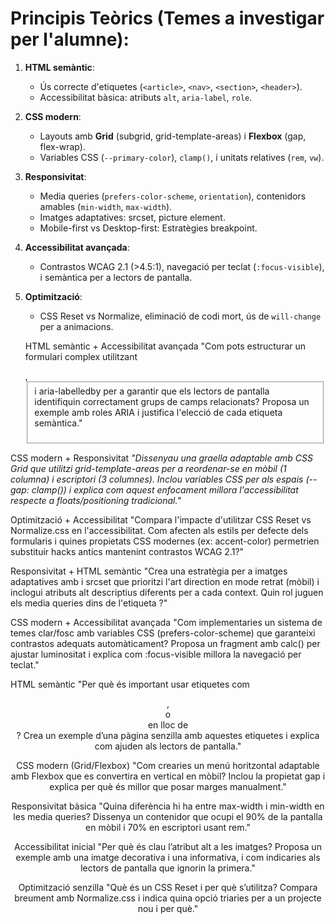 # Principis Teòrics (Temes a investigar per l'alumne):

1. **HTML semàntic**:  
   - Ús correcte d'etiquetes (`<article>`, `<nav>`, `<section>`, `<header>`).  
   - Accessibilitat bàsica: atributs `alt`, `aria-label`, `role`.  
2. **CSS modern**:  
   - Layouts amb **Grid** (subgrid, grid-template-areas) i **Flexbox** (gap, flex-wrap).  
   - Variables CSS (`--primary-color`), `clamp()`, i unitats relatives (`rem`, `vw`).  
3. **Responsivitat**:  
   - Media queries (`prefers-color-scheme`, `orientation`), contenidors amables (`min-width`, `max-width`).  
   - Imatges adaptatives: srcset, picture element.
   - Mobile-first vs Desktop-first: Estratègies breakpoint.  
4. **Accessibilitat avançada**:  
   - Contrastos WCAG 2.1 (>4.5:1), navegació per teclat (`:focus-visible`), i semàntica per a lectors de pantalla.  
5. **Optimització**:  
   - CSS Reset vs Normalize, eliminació de codi mort, ús de `will-change` per a animacions. 

   HTML semàntic + Accessibilitat avançada
"Com pots estructurar un formulari complex utilitzant <section>, <fieldset> i aria-labelledby per a garantir que els lectors de pantalla identifiquin correctament grups de camps relacionats? Proposa un exemple amb roles ARIA i justifica l'elecció de cada etiqueta semàntica."

CSS modern + Responsivitat
*"Dissenyau una graella adaptable amb CSS Grid que utilitzi grid-template-areas per a reordenar-se en mòbil (1 columna) i escriptori (3 columnes). Inclou variables CSS per als espais (--gap: clamp()) i explica com aquest enfocament millora l'accessibilitat respecte a floats/positioning tradicional."*

Optimització + Accessibilitat
"Compara l'impacte d'utilitzar CSS Reset vs Normalize.css en l'accessibilitat. Com afecten als estils per defecte dels formularis i quines propietats CSS modernes (ex: accent-color) permetrien substituir hacks antics mantenint contrastos WCAG 2.1?"

Responsivitat + HTML semàntic
"Crea una estratègia per a imatges adaptatives amb <picture> i srcset que prioritzi l'art direction en mode retrat (mòbil) i inclogui atributs alt descriptius diferents per a cada context. Quin rol juguen els media queries dins de l'etiqueta <picture>?"

CSS modern + Accessibilitat avançada
"Com implementaries un sistema de temes clar/fosc amb variables CSS (prefers-color-scheme) que garanteixi contrastos adequats automàticament? Proposa un fragment amb calc() per ajustar luminositat i explica com :focus-visible millora la navegació per teclat."

HTML semàntic
"Per què és important usar etiquetes com <header>, <nav> o <article> en lloc de <div>? Crea un exemple d’una pàgina senzilla amb aquestes etiquetes i explica com ajuden als lectors de pantalla."

CSS modern (Grid/Flexbox)
"Com crearies un menú horitzontal adaptable amb Flexbox que es convertira en vertical en mòbil? Inclou la propietat gap i explica per què és millor que posar marges manualment."

Responsivitat bàsica
"Quina diferència hi ha entre max-width i min-width en les media queries? Dissenya un contenidor que ocupi el 90% de la pantalla en mòbil i 70% en escriptori usant rem."

Accessibilitat inicial
"Per què és clau l’atribut alt a les imatges? Proposa un exemple amb una imatge decorativa i una informativa, i com indicaries als lectors de pantalla que ignorin la primera."

Optimització senzilla
"Què és un CSS Reset i per què s’utilitza? Compara breument amb Normalize.css i indica quina opció triaries per a un projecte nou i per què."